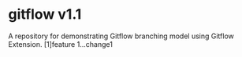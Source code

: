 # gitflow v1.1
A repository for demonstrating Gitflow branching model using Gitflow Extension.
[1]feature 1...change1
